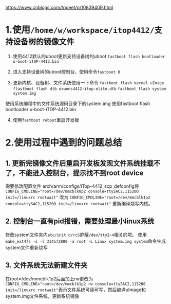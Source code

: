 https://www.cnblogs.com/topeet/p/10839409.html

# 1.使用```/home/w/workspace/itop4412/支持设备树的镜像文件```

1. 使用4412默认的uboot更新支持设备树的uboot
```fastboot flash bootloader u-boot-iTOP-4412.bin```

2. 进入支持设备树的uboot控制台，使用命令```fastboot 0```

3. 更新内核、设备树、文件系统使用一下命令
```fastboot flash kernel uImage```
```flastboot flash dtb exuons4412-itop-elite.dtb```
```fastboot flash system system.img```

使用系统编程中的文件系统源码目录下的system.img
使用fastboot flash bootloader u-boot-iTOP-4412.bin

4. 使用```fastboot reboot```重启开发板 

# 2.使用过程中遇到的问题总结
## 1. 更新完镜像文件后重启开发板发现文件系统挂载不了，不能进入控制台，提示找不到root device
需要修改配置文件 arch/arm/configs/iTop-4412_scp_defconfig将
```CONFIG_CMDLINE="root=/dev/mmcblk0p2 console=ttySAC2,115200 init=/linuxrc rootwait"```
改为
```CONFIG_CMDLINE="root=/dev/mmcblk1p2 console=ttySAC2,115200 init=/linuxrc rootwait"```
重新编译烧写内核。

## 2. 控制台一直有pid报错，需要处理最小linux系统
修改system文件夹内```etc/init.d/rcS```屏蔽```/dev/tty2~4```相关的项。
使用```make_ext4fs -s -l 314572800 -a root -L Linux system.img system```命令生成system文件重新烧写

## 3. 文件系统无法新建文件夹
在root=/dev/mmcblk1p2后面加上rw更改为```CONFIG_CMDLINE="root=/dev/mmcblk1p2 rw console=ttySAC2,115200 init=/linuxrc rootwait"```表示文件系统可读可写，然后编译uImage和system.img文件系统，更新系统镜像



